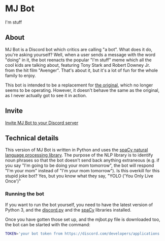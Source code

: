 # MJ Bot
I'm stuff

## About
MJ Bot is a Discord bot which critics are calling "a bot". What does it do, you're asking yourself? Well, when a user sends a message with the word "doing" in it, the bot reenacts the popular "I'm stuff" meme which all the cool kids are talking about, featuring Tony Stark and Robert Downey Jr. from the hit film "Avenger". That's about it, but it's a lot of fun for the whole family to enjoy.

This bot is intended to be a replacement for [the original](https://top.gg/bot/606268348380086370), which no longer seems to be operating. However, it doesn't behave the same as the original, as I never actually got to see it in action.

## Invite
[Invite MJ Bot to your Discord server](https://discord.com/api/oauth2/authorize?client_id=848031245619036221&scope=bot)

## Technical details
This version of MJ Bot is written in Python and uses the [spaCy natural language processing library](https://spacy.io/). The purpose of the NLP library is to identify noun phrases so that the bot doesn't send back anything extraneous (e.g. if you say "I'm going to be doing your mom tomorrow", the bot will respond "I'm your mom" instead of "I'm your mom tomorrow"). Is this overkill for this stupid joke bot? Yes, but you know what they say, "YOLO ('You Only Live Once')"

### Running the bot
If you want to run the bot yourself, you need to have the latest version of Python 3, and the [discord.py](https://discordpy.readthedocs.io/en/latest/index.html) and the [spaCy](https://spacy.io/usage) libraries installed.

Once you have gotten those set up, and the mjbot.py file is downloaded too, the bot can be started with the command:
```bash
TOKEN='your bot token from https://discord.com/developers/applications here' python mjbot.py
```
